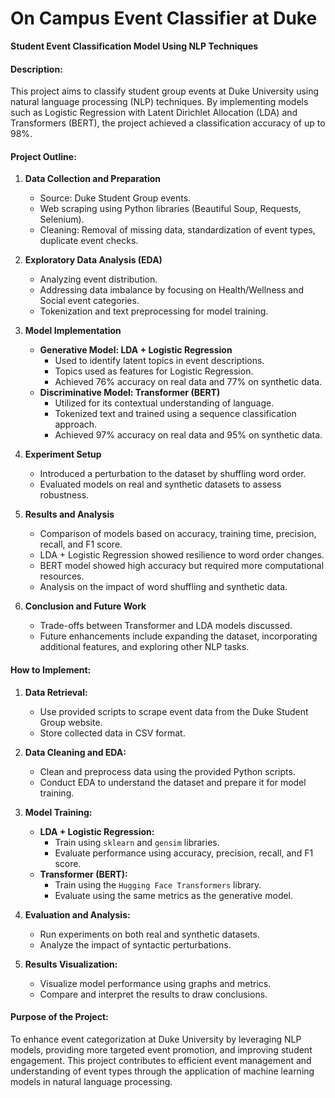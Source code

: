 # On Campus Event Classifier at Duke
**Student Event Classification Model Using NLP Techniques**

#### Description:
This project aims to classify student group events at Duke University using natural language processing (NLP) techniques. By implementing models such as Logistic Regression with Latent Dirichlet Allocation (LDA) and Transformers (BERT), the project achieved a classification accuracy of up to 98%. 

#### Project Outline:
1. **Data Collection and Preparation**
   - Source: Duke Student Group events.
   - Web scraping using Python libraries (Beautiful Soup, Requests, Selenium).
   - Cleaning: Removal of missing data, standardization of event types, duplicate event checks.

2. **Exploratory Data Analysis (EDA)**
   - Analyzing event distribution.
   - Addressing data imbalance by focusing on Health/Wellness and Social event categories.
   - Tokenization and text preprocessing for model training.

3. **Model Implementation**
   - **Generative Model: LDA + Logistic Regression**
     - Used to identify latent topics in event descriptions.
     - Topics used as features for Logistic Regression.
     - Achieved 76% accuracy on real data and 77% on synthetic data.
   - **Discriminative Model: Transformer (BERT)**
     - Utilized for its contextual understanding of language.
     - Tokenized text and trained using a sequence classification approach.
     - Achieved 97% accuracy on real data and 95% on synthetic data.

4. **Experiment Setup**
   - Introduced a perturbation to the dataset by shuffling word order.
   - Evaluated models on real and synthetic datasets to assess robustness.

5. **Results and Analysis**
   - Comparison of models based on accuracy, training time, precision, recall, and F1 score.
   - LDA + Logistic Regression showed resilience to word order changes.
   - BERT model showed high accuracy but required more computational resources.
   - Analysis on the impact of word shuffling and synthetic data.

6. **Conclusion and Future Work**
   - Trade-offs between Transformer and LDA models discussed.
   - Future enhancements include expanding the dataset, incorporating additional features, and exploring other NLP tasks.

#### How to Implement:
1. **Data Retrieval:**
   - Use provided scripts to scrape event data from the Duke Student Group website.
   - Store collected data in CSV format.

2. **Data Cleaning and EDA:**
   - Clean and preprocess data using the provided Python scripts.
   - Conduct EDA to understand the dataset and prepare it for model training.

3. **Model Training:**
   - **LDA + Logistic Regression:**
     - Train using `sklearn` and `gensim` libraries.
     - Evaluate performance using accuracy, precision, recall, and F1 score.
   - **Transformer (BERT):**
     - Train using the `Hugging Face Transformers` library.
     - Evaluate using the same metrics as the generative model.

4. **Evaluation and Analysis:**
   - Run experiments on both real and synthetic datasets.
   - Analyze the impact of syntactic perturbations.

5. **Results Visualization:**
   - Visualize model performance using graphs and metrics.
   - Compare and interpret the results to draw conclusions.

#### Purpose of the Project:
To enhance event categorization at Duke University by leveraging NLP models, providing more targeted event promotion, and improving student engagement. This project contributes to efficient event management and understanding of event types through the application of machine learning models in natural language processing.
